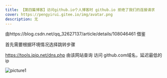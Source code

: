 ```yaml
---
title: 【第四篇博客】访问github.io个人博客时 github.io 拒绝了我们的连接请求
cover: https://pengyirui.gitee.io/img/avatar.png
description: 无
---
```



由https://blog.csdn.net/qq_32627137/article/details/108046461 借鉴

首先需要根据环境情况选择跳转步骤

https://tools.ipip.net/dns.php
由该网站查询 访问 github.com域名，延迟最低的ip

![picture1]((2021-02-05-19-36-35.png).png)
